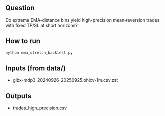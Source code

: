 ## Question
Do extreme EMA-distance bins yield high-precision mean‑reversion trades with fixed TP/SL at short horizons?

## How to run
```bash
python ema_stretch_backtest.py
```

## Inputs (from data/)
- glbx-mdp3-20240926-20250925.ohlcv-1m.csv.zst

## Outputs
- trades_high_precision.csv



